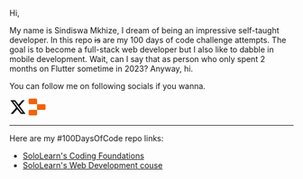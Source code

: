 Hi,

My name is Sindiswa Mkhize, I dream of being an impressive self-taught developer. In this repo ~~is~~ are my 100 days of code challenge attempts. The goal is to become a full-stack web developer but I also like to dabble in mobile development. Wait, can I say that as person who only spent 2 months on Flutter sometime in 2023? Anyway, hi.

You can follow me on following socials if you wanna.

[<img src="assets/svg/x-twitter.svg" alt="Twitter" width="30" height="30">](https://twitter.com/wandadrizzle)
[<img src="assets/svg/replit.svg" alt="Replit" width="30" height="30">](https://replit.com/@sindiswasm072)

---

Here are my #100DaysOfCode repo links:
- [SoloLearn's Coding Foundations](https://github.com/wandadrizzle/Coding-Foundations-SoloLearn)
- [SoloLearn's Web Development couse](https://github.com/wandadrizzle/web-development-recap/tree/main/sololearn)
